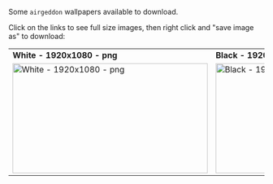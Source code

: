 Some `airgeddon` wallpapers available to download.

Click on the links to see full size images, then right click and "save image as" to download:

<div align="center">
<table>
  <tr>
    <td>
        <b>White - 1920x1080 - png</b>
    </td>
    <td>
       <b>Black - 1920x1080 - png</b>
    </td>
  </tr>
  <tr>
    <td>
        <a href="https://raw.githubusercontent.com/v1s1t0r1sh3r3/airgeddon/dev/imgs/wiki/airgeddon_wallpaper_white_1920x1080.png">
	<img src="https://raw.githubusercontent.com/v1s1t0r1sh3r3/airgeddon/dev/imgs/wiki/airgeddon_wallpaper_white_1920x1080.png" width="384" height="216" title="White - 1920x1080 - png" />
</a>
    </td>
    <td>
       <a href="https://raw.githubusercontent.com/v1s1t0r1sh3r3/airgeddon/dev/imgs/wiki/airgeddon_wallpaper_black_1920x1080.png">
	<img src="https://raw.githubusercontent.com/v1s1t0r1sh3r3/airgeddon/dev/imgs/wiki/airgeddon_wallpaper_black_1920x1080.png" width="384" height="216" title="Black - 1920x1080 - png" />
</a>
    </td>
  </tr>

